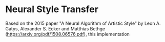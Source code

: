 # Neural Style Transfer

Based on the 2015 paper "A Neural Algorithm of Artistic Style" by Leon A. Gatys, Alexander S. Ecker and Matthias Bethge (https://arxiv.org/pdf/1508.06576.pdf), this implementation 
